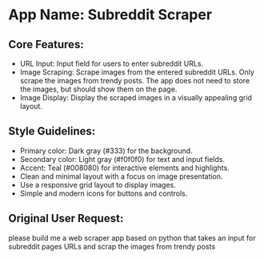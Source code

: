 # **App Name**: Subreddit Scraper

## Core Features:

- URL Input: Input field for users to enter subreddit URLs.
- Image Scraping: Scrape images from the entered subreddit URLs. Only scrape the images from trendy posts. The app does not need to store the images, but should show them on the page.
- Image Display: Display the scraped images in a visually appealing grid layout.

## Style Guidelines:

- Primary color: Dark gray (#333) for the background.
- Secondary color: Light gray (#f0f0f0) for text and input fields.
- Accent: Teal (#008080) for interactive elements and highlights.
- Clean and minimal layout with a focus on image presentation.
- Use a responsive grid layout to display images.
- Simple and modern icons for buttons and controls.

## Original User Request:
please build me a web scraper app based on python that takes an input for subreddit pages URLs and scrap the images from trendy posts
  
